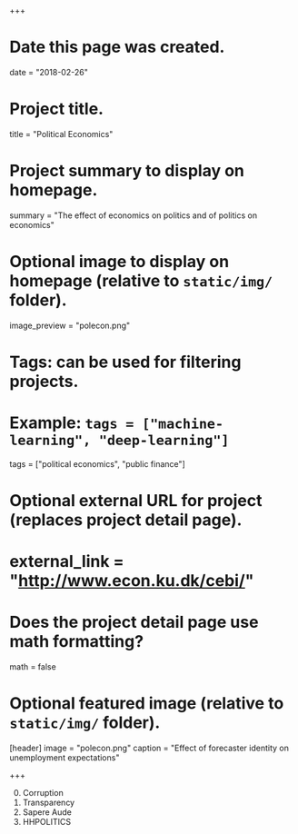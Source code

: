 +++
# Date this page was created.
date = "2018-02-26"

# Project title.
title = "Political Economics"

# Project summary to display on homepage.
summary = "The effect of economics on politics and of politics on economics"

# Optional image to display on homepage (relative to `static/img/` folder).
image_preview = "polecon.png"

# Tags: can be used for filtering projects.
# Example: `tags = ["machine-learning", "deep-learning"]`
tags = ["political economics", "public finance"]

# Optional external URL for project (replaces project detail page).
# external_link = "http://www.econ.ku.dk/cebi/"

# Does the project detail page use math formatting?
math = false

# Optional featured image (relative to `static/img/` folder).
[header]
image = "polecon.png"
caption = "Effect of forecaster identity on unemployment expectations"

+++

0) Corruption
1) Transparency
2) Sapere Aude
2) HHPOLITICS
